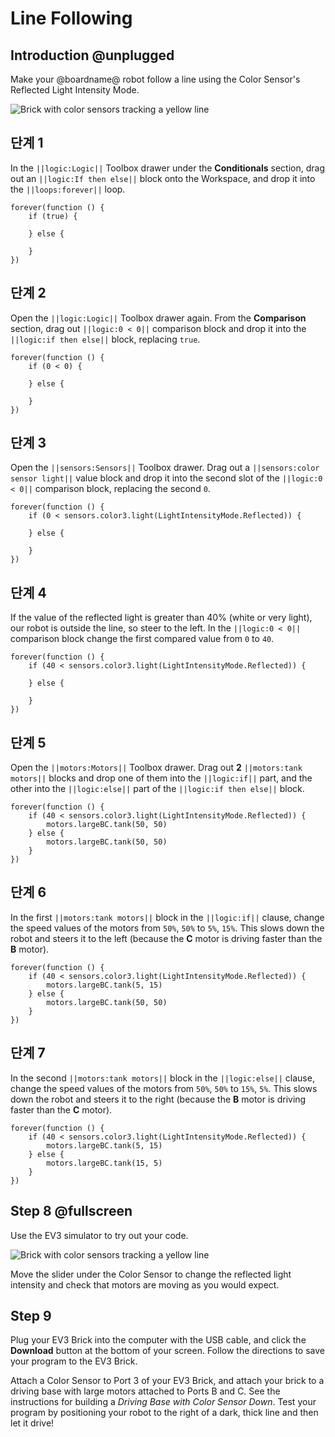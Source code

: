 # Line Following

## Introduction @unplugged

Make your @boardname@ robot follow a line using the Color Sensor's Reflected Light Intensity Mode.

![Brick with color sensors tracking a yellow line](/static/tutorials/line-following/line-following.gif)

## 단계 1

In the `||logic:Logic||` Toolbox drawer under the **Conditionals** section, drag out an `||logic:If then else||` block onto the Workspace, and drop it into the `||loops:forever||` loop.

```blocks
forever(function () {
    if (true) {

    } else {

    }
})
```

## 단계 2

Open the `||logic:Logic||` Toolbox drawer again. From the **Comparison** section, drag out `||logic:0 < 0||` comparison block and drop it into the `||logic:if then else||` block, replacing `true`.

```blocks
forever(function () {
    if (0 < 0) {

    } else {

    }
})
```

## 단계 3

Open the `||sensors:Sensors||` Toolbox drawer. Drag out a `||sensors:color sensor light||` value block and drop it into the second slot of the `||logic:0 < 0||` comparison block, replacing the second `0`.

```blocks
forever(function () {
    if (0 < sensors.color3.light(LightIntensityMode.Reflected)) {

    } else {

    }
})
```

## 단계 4

If the value of the reflected light is greater than 40% (white or very light), our robot is outside the line, so steer to the left. In the `||logic:0 < 0||` comparison block change the first compared value from `0` to `40`.

```blocks
forever(function () {
    if (40 < sensors.color3.light(LightIntensityMode.Reflected)) {

    } else {

    }
})
```

## 단계 5

Open the `||motors:Motors||` Toolbox drawer. Drag out **2** `||motors:tank motors||` blocks and drop one of them into the `||logic:if||` part, and the other into the `||logic:else||` part of the `||logic:if then else||` block.

```blocks
forever(function () {
    if (40 < sensors.color3.light(LightIntensityMode.Reflected)) {
        motors.largeBC.tank(50, 50)
    } else {
        motors.largeBC.tank(50, 50)
    }
})
```

## 단계 6

In the first `||motors:tank motors||` block in the `||logic:if||` clause, change the speed values of the motors from `50%`, `50%` to `5%`, `15%`. This slows down the robot and steers it to the left (because the **C** motor is driving faster than the **B** motor).

```blocks
forever(function () {
    if (40 < sensors.color3.light(LightIntensityMode.Reflected)) {
        motors.largeBC.tank(5, 15)
    } else {
        motors.largeBC.tank(50, 50)
    }
})
```

## 단계 7

In the second `||motors:tank motors||` block in the `||logic:else||` clause, change the speed values of the motors from `50%`, `50%` to `15%`, `5%`. This slows down the robot and steers it to the right (because the **B** motor is driving faster than the **C** motor).

```blocks
forever(function () {
    if (40 < sensors.color3.light(LightIntensityMode.Reflected)) {
        motors.largeBC.tank(5, 15)
    } else {
        motors.largeBC.tank(15, 5)
    }
})
```

## Step 8 @fullscreen

Use the EV3 simulator to try out your code.

![Brick with color sensors tracking a yellow line](/static/tutorials/line-following/line-following.gif)

Move the slider under the Color Sensor to change the reflected light intensity and check that motors are moving as you would expect.

## Step 9

Plug your EV3 Brick into the computer with the USB cable, and click the **Download** button at the bottom of your screen. Follow the directions to save your program to the EV3 Brick.

Attach a Color Sensor to Port 3 of your EV3 Brick, and attach your brick to a driving base with large motors attached to Ports B and C. See the instructions for building a *Driving Base with Color Sensor Down*. Test your program by positioning your robot to the right of a dark, thick line and then let it drive!